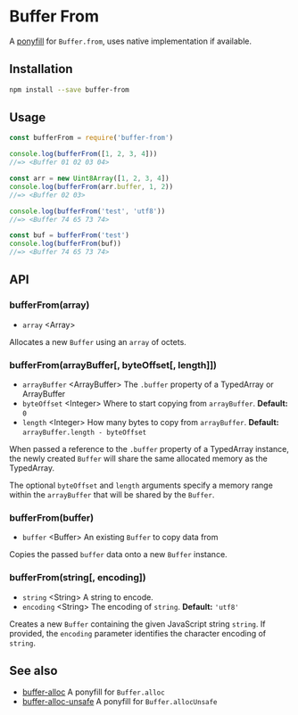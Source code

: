 # Buffer From

A [ponyfill](https://ponyfill.com) for `Buffer.from`, uses native implementation if available.

## Installation

```bash
npm install --save buffer-from
```

## Usage

```javascript
const bufferFrom = require('buffer-from')

console.log(bufferFrom([1, 2, 3, 4]))
//=> <Buffer 01 02 03 04>

const arr = new Uint8Array([1, 2, 3, 4])
console.log(bufferFrom(arr.buffer, 1, 2))
//=> <Buffer 02 03>

console.log(bufferFrom('test', 'utf8'))
//=> <Buffer 74 65 73 74>

const buf = bufferFrom('test')
console.log(bufferFrom(buf))
//=> <Buffer 74 65 73 74>
```

## API

### bufferFrom\(array\)

* `array` &lt;Array&gt;

Allocates a new `Buffer` using an `array` of octets.

### bufferFrom\(arrayBuffer\[, byteOffset\[, length\]\]\)

* `arrayBuffer` &lt;ArrayBuffer&gt; The `.buffer` property of a TypedArray or ArrayBuffer
* `byteOffset` &lt;Integer&gt; Where to start copying from `arrayBuffer`. **Default:** `0`
* `length` &lt;Integer&gt; How many bytes to copy from `arrayBuffer`. **Default:** `arrayBuffer.length - byteOffset`

When passed a reference to the `.buffer` property of a TypedArray instance, the newly created `Buffer` will share the same allocated memory as the TypedArray.

The optional `byteOffset` and `length` arguments specify a memory range within the `arrayBuffer` that will be shared by the `Buffer`.

### bufferFrom\(buffer\)

* `buffer` &lt;Buffer&gt; An existing `Buffer` to copy data from

Copies the passed `buffer` data onto a new `Buffer` instance.

### bufferFrom\(string\[, encoding\]\)

* `string` &lt;String&gt; A string to encode.
* `encoding` &lt;String&gt; The encoding of `string`. **Default:** `'utf8'`

Creates a new `Buffer` containing the given JavaScript string `string`. If provided, the `encoding` parameter identifies the character encoding of `string`.

## See also

* [buffer-alloc](https://github.com/LinusU/buffer-alloc) A ponyfill for `Buffer.alloc`
* [buffer-alloc-unsafe](https://github.com/LinusU/buffer-alloc-unsafe) A ponyfill for `Buffer.allocUnsafe`

